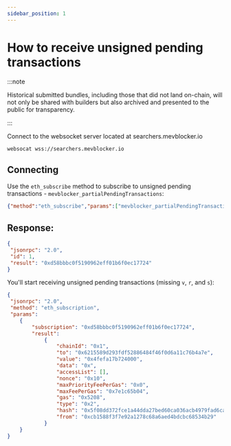 ```yaml
---
sidebar_position: 1
---
```


# How to receive unsigned pending transactions

:::note

Historical submitted bundles, including those that did not land on-chain, will not only be shared with builders but also archived and presented to the public for transparency.

:::

Connect to the websocket server located at searchers.mevblocker.io

```shell
websocat wss://searchers.mevblocker.io
```
## Connecting
Use the `eth_subscribe` method to subscribe to unsigned pending transactions - `mevblocker_partialPendingTransactions`:

```json
{"method":"eth_subscribe","params":["mevblocker_partialPendingTransactions"]}
```

## Response:

```json
{
 "jsonrpc": "2.0", 
 "id": 1, 
 "result": "0xd58bbbc0f5190962eff01b6f0ec17724"
}
```

You'll start receiving unsigned pending transactions (missing `v`, `r`, and `s`):

```json
{
 "jsonrpc": "2.0", 
 "method": "eth_subscription", 
 "params": 
    {
        "subscription": "0xd58bbbc0f5190962eff01b6f0ec17724", 
        "result": 
            {
                "chainId": "0x1", 
                "to": "0x6215589d293fdf52886484f46f0d6a11c76b4a7e", 
                "value": "0x4fefa17b724000", 
                "data": "0x", 
                "accessList": [], 
                "nonce": "0x10", 
                "maxPriorityFeePerGas": "0x0", 
                "maxFeePerGas": "0x7e1c65b04", 
                "gas": "0x5208", 
                "type": "0x2", 
                "hash": "0x5f08dd372fce1a44dda27bed60ca036acb4979fad6ca37b9c388e351a870fe4c", 
                "from": "0xcb1588f3f7e92a1278c68a6aed4bdcbc68534b29"
            }
    }
}
```

